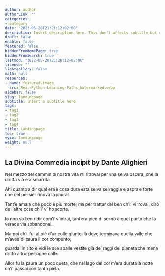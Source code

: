 ```yaml
---
author: author
authorLink: ""
categories:
- category
date: "2022-05-20T21:26:12+02:00"
description: Insert description here. This don't affects subtitle but only html internals
draft: false
enable: false
featured: false
hiddenFromHomePage: true
hiddenFromSearch: true
lastmod: "2022-05-20T21:26:12+02:00"
license: ""
lightgallery: false
math: null
resources:
- name: featured-image
  src: Real-Python-Learning-Paths_Watermarked.webp
sidebar: false
slug: landingpage
subtitle: Insert a subtitle here
tags:
- tag1
- tag2
- tag3
- tag4
title: Landingpage
toc: true
type: landingpage
weight: null
---
```


## La Divina Commedia incipit by Dante Alighieri

Nel mezzo del cammin di nostra vita
mi ritrovai per una selva oscura,
ché la diritta via era smarrita.

Ahi quanto a dir qual era è cosa dura
esta selva selvaggia e aspra e forte
che nel pensier rinova la paura!

Tant’è amara che poco è più morte;
ma per trattar del ben ch’i’ vi trovai,
dirò de l’altre cose ch’i’ v’ ho scorte.

Io non so ben ridir com’i’ v’intrai,
tant’era pien di sonno a quel punto
che la verace via abbandonai.

Ma poi ch’i’ fui al piè d’un colle giunto,
là dove terminava quella valle
che m’avea di paura il cor compunto,

guardai in alto e vidi le sue spalle
vestite già de’ raggi del pianeta
che mena dritto altrui per ogne calle.

Allor fu la paura un poco queta,
che nel lago del cor m’era durata
la notte ch’i’ passai con tanta pieta. 